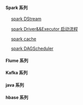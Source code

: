 #### Spark 系列
&emsp; [spark DStream](https://github.com/y0908105023/wiki/wiki/spark-dstream)

&emsp; [spark Driver&&Executor 启动流程](https://github.com/y0908105023/wiki/wiki/spark-executor-start)

&emsp; [spark cache](https://github.com/y0908105023/wiki/wiki/spark-Cache-%E6%8C%81%E4%B9%85%E5%8C%96%E8%AF%A6%E8%A7%A3)

&emsp; [spark DAGScheduler](https://github.com/y0908105023/wiki/wiki/spark-dagscheduler)

#### Flume 系列




#### Kafka 系列


#### java 系列


#### hbase 系列

